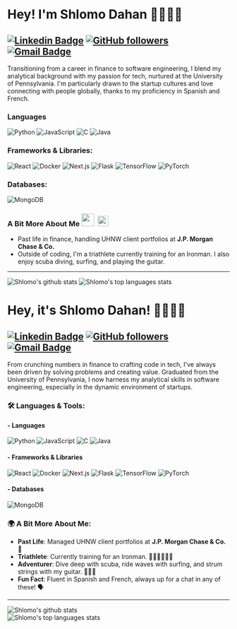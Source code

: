 # Hey! I'm Shlomo Dahan 👋🏼👨‍💻

[![Linkedin Badge](https://img.shields.io/badge/-shlomomdahan-blue?style=flat-square&logo=Linkedin&logoColor=white&link=https://www.linkedin.com/in/shlomomoshedahan/)](https://www.linkedin.com/in/shlomomoshedahan/) 
[![GitHub followers](https://img.shields.io/github/followers/shlomomdahan?label=Follow&style=social)](https://github.com/shlomomdahan/?tab=follow) 
[![Gmail Badge](https://img.shields.io/badge/-shlomomdahan@gmail.com-c14438?style=flat-square&logo=Gmail&logoColor=white&link=mailto:shlomomdahan@gmail.com)](mailto:shlomomdahan@gmail.com)
---


Transitioning from a career in finance to software engineering, I blend my analytical background with my passion for tech, nurtured at the University of Pennsylvania. I'm particularly drawn to the startup cultures and love connecting with people globally, thanks to my proficiency in Spanish and French.

### Languages

![Python](https://img.shields.io/badge/-Python-000?&logo=Python)
![JavaScript](https://img.shields.io/badge/-JavaScript-000?&logo=JavaScript)
![C](https://img.shields.io/badge/-C-000?&logo=C)
![Java](https://img.shields.io/badge/-Java-000?&logo=Java&logoColor=007396)

### Frameworks & Libraries:
![React](https://img.shields.io/badge/-React-000?&logo=React)
![Docker](https://img.shields.io/badge/-Docker-000?&logo=Docker)
![Next.js](https://img.shields.io/badge/-Next.js-000?logo=next.js)
![Flask](https://img.shields.io/badge/-Flask-000?logo=Flask)
![TensorFlow](https://img.shields.io/badge/-TensorFlow-000?&logo=TensorFlow)
![PyTorch](https://img.shields.io/badge/-PyTorch-000?logo=PyTorch)


### Databases:
![MongoDB](https://img.shields.io/badge/-MongoDB-000?logo=MongoDB)


### A Bit More About Me <img src="https://github.com/TheDudeThatCode/TheDudeThatCode/blob/master/Assets/Hi.gif" width="29px">  &nbsp;<img src="https://github.com/TheDudeThatCode/TheDudeThatCode/blob/master/Assets/Earth.gif" width="24px">
- Past life in finance, handling UHNW client portfolios at **J.P. Morgan Chase & Co.**
- Outside of coding, I'm a triathlete currently training for an Ironman. I also enjoy scuba diving, surfing, and playing the guitar.
---

![Shlomo's github stats](https://github-readme-stats.vercel.app/api?username=shlomomdahan&show_icons=true&theme=radical&include_all_commits=true)   ![Shlomo's top languages stats](https://github-readme-stats.vercel.app/api/top-langs/?username=shlomomdahan&theme=radical&layout=compact) 



# Hey, it's Shlomo Dahan! 👋🏼👨‍💻

[![Linkedin Badge](https://img.shields.io/badge/-shlomomdahan-blue?style=flat-square&logo=Linkedin&logoColor=white&link=https://www.linkedin.com/in/shlomomoshedahan/)](https://www.linkedin.com/in/shlomomoshedahan/)
[![GitHub followers](https://img.shields.io/github/followers/shlomomdahan?label=Follow&style=social)](https://github.com/shlomomdahan/?tab=follow) 
[![Gmail Badge](https://img.shields.io/badge/-shlomomdahan@gmail.com-c14438?style=flat-square&logo=Gmail&logoColor=white&link=mailto:shlomomdahan@gmail.com)](mailto:shlomomdahan@gmail.com)
---

From crunching numbers in finance to crafting code in tech, I've always been driven by solving problems and creating value. Graduated from the University of Pennsylvania, I now harness my analytical skills in software engineering, especially in the dynamic environment of startups. 

### 🛠 Languages & Tools:

####  - **Languages**

![Python](https://img.shields.io/badge/-Python-000?&logo=Python)
![JavaScript](https://img.shields.io/badge/-JavaScript-000?&logo=JavaScript)
![C](https://img.shields.io/badge/-C-000?&logo=C)
![Java](https://img.shields.io/badge/-Java-000?&logo=Java&logoColor=007396)

#### - Frameworks & Libraries
![React](https://img.shields.io/badge/-React-000?&logo=React)
![Docker](https://img.shields.io/badge/-Docker-000?&logo=Docker)
![Next.js](https://img.shields.io/badge/-Next.js-000?logo=next.js)
![Flask](https://img.shields.io/badge/-Flask-000?logo=Flask)
![TensorFlow](https://img.shields.io/badge/-TensorFlow-000?&logo=TensorFlow)
![PyTorch](https://img.shields.io/badge/-PyTorch-000?logo=PyTorch)


#### - Databases
![MongoDB](https://img.shields.io/badge/-MongoDB-000?logo=MongoDB)

### 🌍 A Bit More About Me:
- **Past Life**: Managed UHNW client portfolios at **J.P. Morgan Chase & Co.** 🏦
- **Triathlete**: Currently training for an Ironman. 🚴‍♂️🏊‍♂️🏃‍♂️
- **Adventurer**: Dive deep with scuba, ride waves with surfing, and strum strings with my guitar. 🏄‍♂️🎸
- **Fun Fact**: Fluent in Spanish and French, always up for a chat in any of these! 🗣

---

![Shlomo's github stats](https://github-readme-stats.vercel.app/api?username=shlomomdahan&show_icons=true&theme=radical&include_all_commits=true)   
![Shlomo's top languages stats](https://github-readme-stats.vercel.app/api/top-langs/?username=shlomomdahan&theme=radical&layout=compact)

